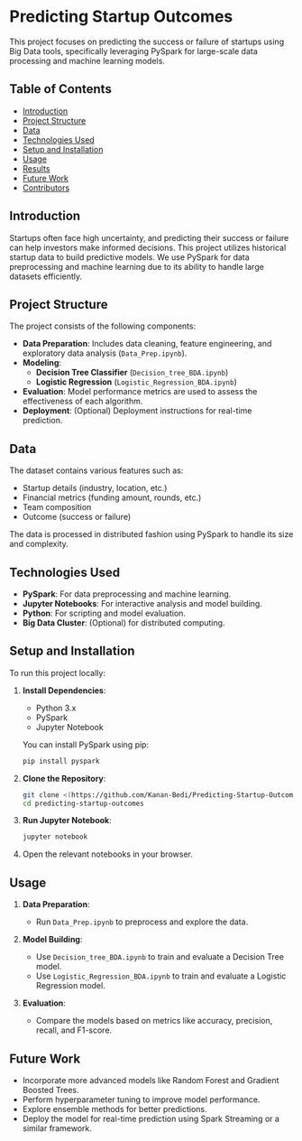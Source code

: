 # Predicting Startup Outcomes

This project focuses on predicting the success or failure of startups using Big Data tools, specifically leveraging PySpark for large-scale data processing and machine learning models.

## Table of Contents

- [Introduction](#introduction)
- [Project Structure](#project-structure)
- [Data](#data)
- [Technologies Used](#technologies-used)
- [Setup and Installation](#setup-and-installation)
- [Usage](#usage)
- [Results](#results)
- [Future Work](#future-work)
- [Contributors](#contributors)

## Introduction

Startups often face high uncertainty, and predicting their success or failure can help investors make informed decisions. This project utilizes historical startup data to build predictive models. We use PySpark for data preprocessing and machine learning due to its ability to handle large datasets efficiently.

## Project Structure

The project consists of the following components:

- **Data Preparation**: Includes data cleaning, feature engineering, and exploratory data analysis (`Data_Prep.ipynb`).
- **Modeling**:
  - **Decision Tree Classifier** (`Decision_tree_BDA.ipynb`)
  - **Logistic Regression** (`Logistic_Regression_BDA.ipynb`)
- **Evaluation**: Model performance metrics are used to assess the effectiveness of each algorithm.
- **Deployment**: (Optional) Deployment instructions for real-time prediction.

## Data

The dataset contains various features such as:

- Startup details (industry, location, etc.)
- Financial metrics (funding amount, rounds, etc.)
- Team composition
- Outcome (success or failure)

The data is processed in distributed fashion using PySpark to handle its size and complexity.

## Technologies Used

- **PySpark**: For data preprocessing and machine learning.
- **Jupyter Notebooks**: For interactive analysis and model building.
- **Python**: For scripting and model evaluation.
- **Big Data Cluster**: (Optional) for distributed computing.

## Setup and Installation

To run this project locally:

1. **Install Dependencies**:
   - Python 3.x
   - PySpark
   - Jupyter Notebook

   You can install PySpark using pip:
   ```bash
   pip install pyspark
   ```

2. **Clone the Repository**:
   ```bash
   git clone <(https://github.com/Kanan-Bedi/Predicting-Startup-Outcomes.git)>
   cd predicting-startup-outcomes
   ```

3. **Run Jupyter Notebook**:
   ```bash
   jupyter notebook
   ```

4. Open the relevant notebooks in your browser.

## Usage

1. **Data Preparation**:
   - Run `Data_Prep.ipynb` to preprocess and explore the data.
   
2. **Model Building**:
   - Use `Decision_tree_BDA.ipynb` to train and evaluate a Decision Tree model.
   - Use `Logistic_Regression_BDA.ipynb` to train and evaluate a Logistic Regression model.

3. **Evaluation**:
   - Compare the models based on metrics like accuracy, precision, recall, and F1-score.


## Future Work

- Incorporate more advanced models like Random Forest and Gradient Boosted Trees.
- Perform hyperparameter tuning to improve model performance.
- Explore ensemble methods for better predictions.
- Deploy the model for real-time prediction using Spark Streaming or a similar framework.
